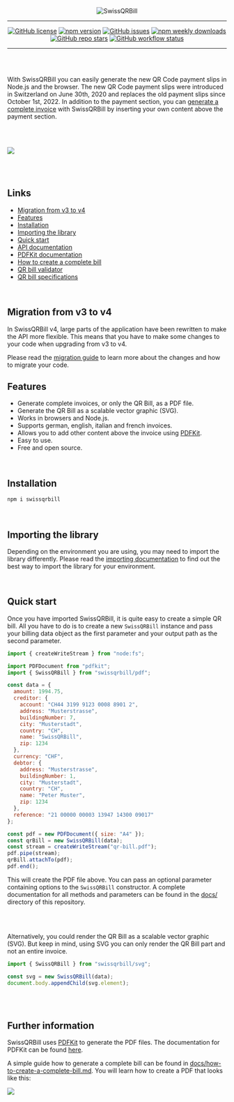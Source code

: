 <div align="center">
  <img alt="SwissQRBill" src="https://raw.githubusercontent.com/schoero/SwissQRBill/master/assets/swissqrbill-logo.svg">
</div>

---
<div align="center">

  [![GitHub license](https://img.shields.io/github/license/schoero/swissqrbill?style=flat-square&labelColor=454c5c&color=00AD51)](https://github.com/schoero/swissqrbill/blob/main/LICENSE)
  [![npm version](https://img.shields.io/npm/v/swissqrbill?style=flat-square&labelColor=454c5c&color=00AD51)](https://www.npmjs.com/package/swissqrbill?activeTab=versions)
  [![GitHub issues](https://img.shields.io/github/issues/schoero/swissqrbill?style=flat-square&labelColor=454c5c&color=00AD51)](https://github.com/schoero/swissqrbill/issues)
  [![npm weekly downloads](https://img.shields.io/npm/dw/swissqrbill?style=flat-square&labelColor=454c5c&color=00AD51)](https://www.npmjs.com/package/swissqrbill?activeTab=readme)
  [![GitHub repo stars](https://img.shields.io/github/stars/schoero/swissqrbill?style=flat-square&labelColor=454c5c&color=00AD51)](https://github.com/schoero/swissqrbill/stargazers)
  [![GitHub workflow status](https://img.shields.io/github/actions/workflow/status/schoero/swissqrbill/ci.yml?event=push&style=flat-square&labelColor=454c5c&color=00AD51)](https://github.com/schoero/swissqrbill/actions?query=workflow%3ACI)

</div>

---

<br/>
<br/>

With SwissQRBill you can easily generate the new QR Code payment slips in Node.js and the browser. The new QR Code payment slips were introduced in Switzerland on June 30th, 2020 and replaces the old payment slips since October 1st, 2022. In addition to the payment section, you can [generate a complete invoice](#further-information) with SwissQRBill by inserting your own content above the payment section.

<br/>
<br/>

[<img src="https://raw.githubusercontent.com/schoero/SwissQRBill/master/assets/qrbill.svg">](https://github.com/schoero/SwissQRBill/blob/master/assets/qrbill.pdf)

<br/>
<br/>

## Links

* [Migration from v3 to v4](#migration-from-v3-to-v4)
* [Features](#features)
* [Installation](#installation)
* [Importing the library](#importing-the-library)
* [Quick start](#quick-start)
* [API documentation](https://github.com/schoero/SwissQRBill/blob/master/doc/api.md)
* [PDFKit documentation](http://pdfkit.org/docs/getting_started.html)
* [How to create a complete bill](https://github.com/schoero/SwissQRBill/blob/master/doc/how-to-create-a-complete-bill.md)
* [QR bill validator](https://swiss-qr-invoice.org/validator/?lang=de)
* [QR bill specifications](https://www.six-group.com/dam/download/banking-services/standardization/qr-bill/ig-qr-bill-v2.2-en.pdf)

<br/>

## Migration from v3 to v4

In SwissQRBill v4, large parts of the application have been rewritten to make the API more flexible. This means that you have to make some changes to your code when upgrading from v3 to v4.

Please read the [migration guide](./docs/migration-v3-to-v4.md) to learn more about the changes and how to migrate your code.

## Features

* Generate complete invoices, or only the QR Bill, as a PDF file.
* Generate the QR Bill as a scalable vector graphic (SVG).
* Works in browsers and Node.js.
* Supports german, english, italian and french invoices.
* Allows you to add other content above the invoice using [PDFKit](https://github.com/foliojs/pdfkit).
* Easy to use.
* Free and open source.

<br/>

## Installation

```sh
npm i swissqrbill
```

<br/>

## Importing the library

Depending on the environment you are using, you may need to import the library differently. Please read the [importing documentation][importing documentation] to find out the best way to import the library for your environment.

<br/>

## Quick start

Once you have imported SwissQRBill, it is quite easy to create a simple QR bill. All you have to do is to create a new `SwissQRBill` instance and pass your billing data object as the first parameter and your output path as the second parameter.

```js
import { createWriteStream } from "node:fs";

import PDFDocument from "pdfkit";
import { SwissQRBill } from "swissqrbill/pdf";

const data = {
  amount: 1994.75,
  creditor: {
    account: "CH44 3199 9123 0008 8901 2",
    address: "Musterstrasse",
    buildingNumber: 7,
    city: "Musterstadt",
    country: "CH",
    name: "SwissQRBill",
    zip: 1234
  },
  currency: "CHF",
  debtor: {
    address: "Musterstrasse",
    buildingNumber: 1,
    city: "Musterstadt",
    country: "CH",
    name: "Peter Muster",
    zip: 1234
  },
  reference: "21 00000 00003 13947 14300 09017"
};

const pdf = new PDFDocument({ size: "A4" });
const qrBill = new SwissQRBill(data);
const stream = createWriteStream("qr-bill.pdf");
pdf.pipe(stream);
qrBill.attachTo(pdf);
pdf.end();
```

This will create the PDF file above. You can pass an optional parameter containing options to the `SwissQRBill` constructor.
A complete documentation for all methods and parameters can be found in the [docs/][repository docs] directory of this repository.

<br/>
<br/>

Alternatively, you could render the QR Bill as a scalable vector graphic (SVG). But keep in mind, using SVG you can only render the QR Bill part and not an entire invoice.

```js
import { SwissQRBill } from "swissqrbill/svg";

const svg = new SwissQRBill(data);
document.body.appendChild(svg.element);
```

<br/>
<br/>

## Further information

SwissQRBill uses [PDFKit](https://github.com/foliojs/pdfkit) to generate the PDF files.
The documentation for PDFKit can be found [here](http://pdfkit.org/docs/getting_started.html).

A simple guide how to generate a complete bill can be found in [docs/how-to-create-a-complete-bill.md][how to create a complete bill]. You will learn how to create a PDF that looks like this:

[<img src="https://raw.githubusercontent.com/schoero/SwissQRBill/master/assets/complete-qr-bill.png">](https://github.com/schoero/SwissQRBill/tree/master/doc/how-to-create-a-complete-bill.md)

[importing documentation]: ./docs/importing.md
[repository docs]: ./docs/
[how to create a complete bill]: ./docs/how-to-create-a-complete-bill.md
